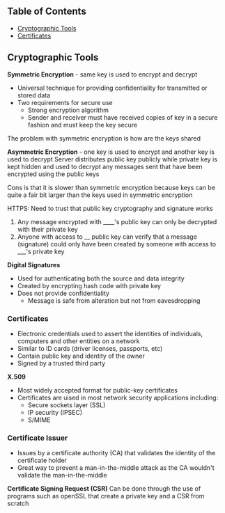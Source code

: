 ## Table of Contents
- [Cryptographic Tools](#cryptographic-tools)
- [Certificates](#certificates)


## Cryptographic Tools



**Symmetric Encryption** - same key is used to encrypt and decrypt
- Universal technique for providing confidentiality for transmitted or stored data
- Two requirements for secure use
  - Strong encryption algorithm
  - Sender and receiver must have received copies of key in a secure fashion and must keep the key secure

The problem with symmetric encryption is how are the keys shared


**Asymmetric Encryption** - one key is used to encrypt and another key is used to decrypt
Server distributes public key publicly while private key is kept hidden and used to decrypt any messages sent that have been encrypted using the public keys
 
Cons is that it is slower than symmetric encryption because keys can be quite a fair bit larger than the keys used in symmetric encryption

HTTPS:
Need to trust that public key cryptography and signature works
1) Any message encrypted with ____'s public key can only be decrypted with their private key
2) Anyone with access to __ public key can verify that a message (signature) could only have been created by someone with access to ___'s private key 


**Digital Signatures**
- Used for authenticating both the source and data integrity 
- Created by encrypting hash code with private key
- Does not provide confidentiality
  - Message is safe from alteration but not from eavesdropping

### Certificates
- Electronic credentials used to assert the identities of individuals, computers and other entities on a network
- Similar to ID cards (driver licenses, passports, etc)
- Contain public key and identity of the owner
- Signed by a trusted third party
 
**X.509**
- Most widely accepted format for public-key certificates
- Certificates are uised in most network security applications including:
  - Secure sockets layer (SSL)
  - IP security (IPSEC)
  - S/MIME

### Certificate Issuer
- Issues by a certificate authority (CA) that validates the identity of the certificate holder
- Great way to prevent a man-in-the-middle attack as the CA wouldn't validate the man-in-the-middle


**Certificate Signing Request (CSR)**
Can be done through the use of programs such as openSSL that create a private key and a CSR from scratch 